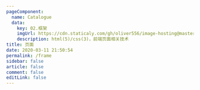 ```yaml
---
pageComponent:
  name: Catalogue
  data:
    key: 02.框架
    imgUrl: https://cdn.staticaly.com/gh/oliver556/image-hosting@master/table-of-contents/specification.61te6v7nuzs0.webp
    description: html(5)/css(3)，前端页面相关技术
title: 页面
date: 2020-03-11 21:50:54
permalink: /frame
sidebar: false
article: false
comment: false
editLink: false
---
```

